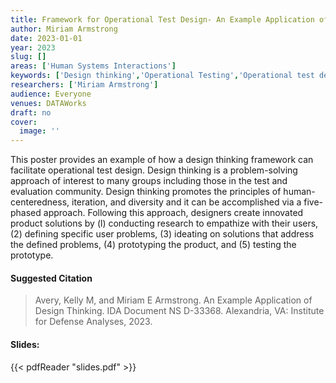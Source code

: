 ```yaml
---
title: Framework for Operational Test Design- An Example Application of Design Thinking
author: Miriam Armstrong
date: 2023-01-01
year: 2023
slug: []
areas: ['Human Systems Interactions']
keywords: ['Design thinking','Operational Testing','Operational test design']
researchers: ['Miriam Armstrong']
audience: Everyone
venues: DATAWorks
draft: no
cover:
  image: ''
---
```




This poster provides an example of how a design thinking framework can facilitate operational test design. Design thinking is a problem-solving approach of interest to many groups including those in the test and evaluation community. Design thinking promotes the principles of human-centeredness, iteration, and diversity and it can be accomplished via a five-phased approach. Following this approach, designers create innovated product solutions by (l) conducting research to empathize with their users, (2) defining specific user problems, (3) ideating on solutions that address the defined problems, (4) prototyping the product, and (5) testing the prototype.

#### Suggested Citation
> Avery, Kelly M, and Miriam E Armstrong. An Example Application of Design Thinking. IDA Document NS D-33368. Alexandria, VA: Institute for Defense Analyses, 2023.

#### Slides: 
{{< pdfReader "slides.pdf" >}}




